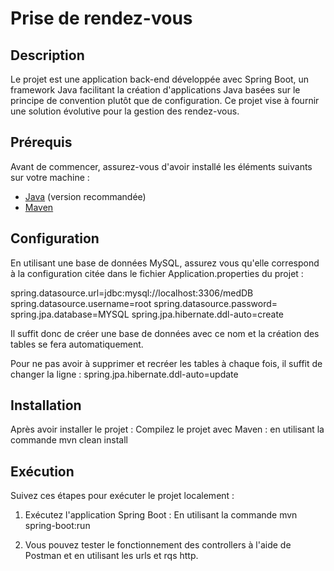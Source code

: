 # Prise de rendez-vous

## Description

Le projet est une application back-end développée avec Spring Boot, un framework Java facilitant la création d'applications Java basées sur le principe de convention plutôt que de configuration. 
Ce projet vise à fournir une solution évolutive pour la gestion des rendez-vous.

## Prérequis

Avant de commencer, assurez-vous d'avoir installé les éléments suivants sur votre machine :

- [Java](https://www.oracle.com/java/technologies/javase-downloads.html) (version recommandée)
- [Maven](https://maven.apache.org/download.cgi)

## Configuration

En utilisant une base de données MySQL, assurez vous qu'elle correspond à la configuration citée dans le fichier Application.properties du projet :

spring.datasource.url=jdbc:mysql://localhost:3306/medDB
spring.datasource.username=root
spring.datasource.password=
spring.jpa.database=MYSQL
spring.jpa.hibernate.ddl-auto=create

Il suffit donc de créer une base de données avec ce nom et la création des tables se fera automatiquement.

Pour ne pas avoir à supprimer et recréer les tables à chaque fois, il suffit de changer la ligne :
spring.jpa.hibernate.ddl-auto=update

## Installation

Après avoir installer le projet :
Compilez le projet avec Maven : en utilisant la commande
    mvn clean install

## Exécution

Suivez ces étapes pour exécuter le projet localement :

1. Exécutez l'application Spring Boot :
 En utilisant la commande
    mvn spring-boot:run

2. Vous pouvez tester le fonctionnement des controllers à l'aide de Postman et en utilisant les urls et rqs http.
